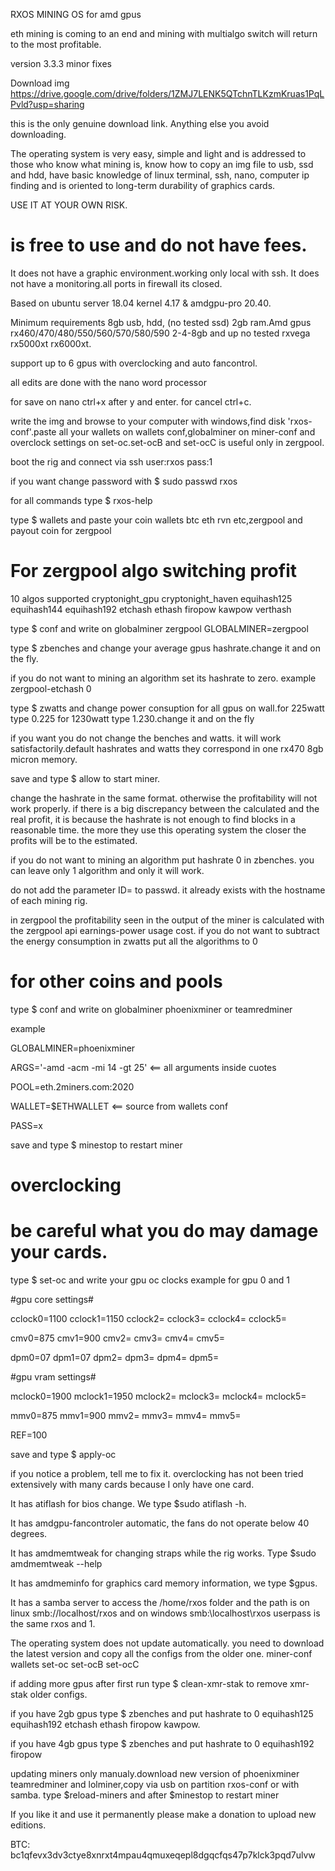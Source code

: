 RXOS MINING OS for amd gpus

eth mining is coming to an end and mining with multialgo switch will return to the most profitable.

version 3.3.3 minor fixes  

Download img https://drive.google.com/drive/folders/1ZMJ7LENK5QTchnTLKzmKruas1PqLPvld?usp=sharing

this is the only genuine download link. Anything else you avoid downloading.

The operating system is very easy, simple and light and is addressed to those who know what mining is, know how to copy an img file to usb, ssd and hdd, have basic knowledge of linux terminal, ssh, nano, computer ip finding and is oriented to long-term durability of graphics cards.

USE IT AT YOUR OWN RISK.

# is free to use and do not have fees.

It does not have a graphic environment.working only local with ssh.
It does not have a monitoring.all ports in firewall its closed.

Based on ubuntu server 18.04 kernel 4.17 & amdgpu-pro 20.40.

Minimum requirements 8gb usb, hdd, (no tested ssd) 2gb ram.Amd gpus rx460/470/480/550/560/570/580/590 2-4-8gb and up no tested rxvega rx5000xt rx6000xt.

support up to 6 gpus with overclocking and auto fancontrol.

all edits are done with the nano word processor

for save on nano ctrl+x after y and enter. for cancel ctrl+c.

write the img and browse to your computer with windows,find disk 'rxos-conf'.paste all your wallets on wallets conf,globalminer on miner-conf and overclock settings on set-oc.set-ocB and set-ocC is useful only in zergpool.

boot the rig and connect via ssh
user:rxos
pass:1

if you want change password with $ sudo passwd rxos

for all commands type $ rxos-help

type $ wallets and paste your coin wallets btc eth rvn etc,zergpool and payout coin for zergpool

# For zergpool algo switching profit

10 algos supported cryptonight_gpu cryptonight_haven equihash125 equihash144 equihash192 etchash ethash firopow kawpow verthash

type $ conf and write on globalminer zergpool GLOBALMINER=zergpool

type $ zbenches and change your average gpus hashrate.change it and on the fly.

if you do not want to mining an algorithm set its hashrate to zero. example zergpool-etchash 0

type $ zwatts and change power consuption for all gpus on wall.for 225watt type 0.225 for 1230watt type 1.230.change it and on the fly

if you want you do not change the benches and watts. it will work satisfactorily.default hashrates and watts they correspond in one rx470 8gb micron memory.

save and type $ allow to start miner.

change the hashrate in the same format. otherwise the profitability will not work properly. if there is a big discrepancy between the calculated and the real profit, it is because the hashrate is not enough to find blocks in a reasonable time. the more they use this operating system the closer the profits will be to the estimated.

if you do not want to mining an algorithm put hashrate 0 in zbenches. you can leave only 1 algorithm and only it will work.

do not add the parameter ID= to passwd. it already exists with the hostname of each mining rig.

in zergpool the profitability seen in the output of the miner is calculated with the zergpool api  earnings-power usage cost. if you do not want to subtract the energy consumption in zwatts put all the algorithms to 0

# for other coins and pools

type $ conf and write on globalminer phoenixminer or teamredminer

example

GLOBALMINER=phoenixminer

ARGS='-amd -acm -mi 14 -gt 25' <== all arguments inside cuotes

POOL=eth.2miners.com:2020

WALLET=$ETHWALLET <== source from  wallets conf

PASS=x

save and type $ minestop to restart miner

# overclocking

# be careful what you do may damage your cards.

type $ set-oc and write your gpu oc clocks 
example for gpu 0 and 1

#gpu core settings#        

cclock0=1100    cclock1=1150    cclock2=    cclock3=    cclock4=    cclock5=

cmv0=875        cmv1=900        cmv2=        cmv3=        cmv4=        cmv5=                     

dpm0=07         dpm1=07         dpm2=         dpm3=         dpm4=         dpm5=                
                    
#gpu vram settings#

mclock0=1900    mclock1=1950    mclock2=    mclock3=    mclock4=    mclock5=

mmv0=875        mmv1=900        mmv2=        mmv3=        mmv4=        mmv5=

REF=100

save and type $ apply-oc

if you notice a problem, tell me to fix it. overclocking has not been tried extensively with many cards because I only have one card.


It has atiflash for bios change. We type $sudo atiflash -h.

It has amdgpu-fancontroler automatic, the fans do not operate below 40 degrees.

It has amdmemtweak for changing straps while the rig works. Type $sudo amdmemtweak --help

It has amdmeminfo for graphics card memory information, we type $gpus.

It has a samba server to access the /home/rxos folder and the path is on linux smb://localhost/rxos  and on windows smb:\\localhost\rxos userpass is the same rxos and 1.

Τhe operating system does not update automatically. you need to download the latest version and copy all the configs from the older one. miner-conf wallets set-oc set-ocB set-ocC

if adding more gpus after first run type $ clean-xmr-stak to remove xmr-stak older configs.

if you have 2gb gpus type $ zbenches and put hashrate to 0 equihash125 equihash192 etchash ethash firopow kawpow.

if you have 4gb gpus type $ zbenches and put hashrate to 0 equihash192 firopow

updating miners only manualy.download new version of phoenixminer teamredminer and lolminer,copy via usb on partition rxos-conf or with samba.
type $reload-miners  and after $minestop to restart miner

If you like it and use it permanently please make a donation to upload new editions.

BTC: bc1qfevx3dv3ctye8xnrxt4mpau4qmuxeqepl8dgqcfqs47p7klck3pqd7ulvw


